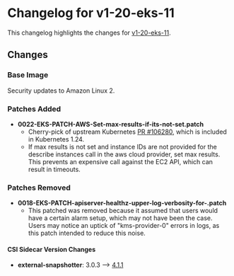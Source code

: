 # Changelog for v1-20-eks-11

This changelog highlights the changes for [v1-20-eks-11](https://github.com/aws/eks-distro/tree/v1-20-eks-11).

## Changes

### Base Image

Security updates to Amazon Linux 2.

### Patches Added

* **0022-EKS-PATCH-AWS-Set-max-results-if-its-not-set.patch**
  * Cherry-pick of upstream Kubernetes [PR #106280](https://github.com/kubernetes/kubernetes/pull/106280), which is
    included in Kubernetes 1.24.
  * If max results is not set and instance IDs are not provided for the describe instances call in the aws cloud
    provider, set max results. This prevents an expensive call against the EC2 API, which can result in timeouts.

### Patches Removed

* **0018-EKS-PATCH-apiserver-healthz-upper-log-verbosity-for-.patch**
  * This patched was removed because it assumed that users would have a certain alarm setup, which may not have been the
    case. Users may notice an uptick of "kms-provider-0" errors in logs, as this patch intended to reduce this noise.

#### CSI Sidecar Version Changes

* **external-snapshotter**: 3.0.3 –> [4.1.1](https://github.com/kubernetes-csi/external-snapshotter/releases/tag/v4.1.1)
